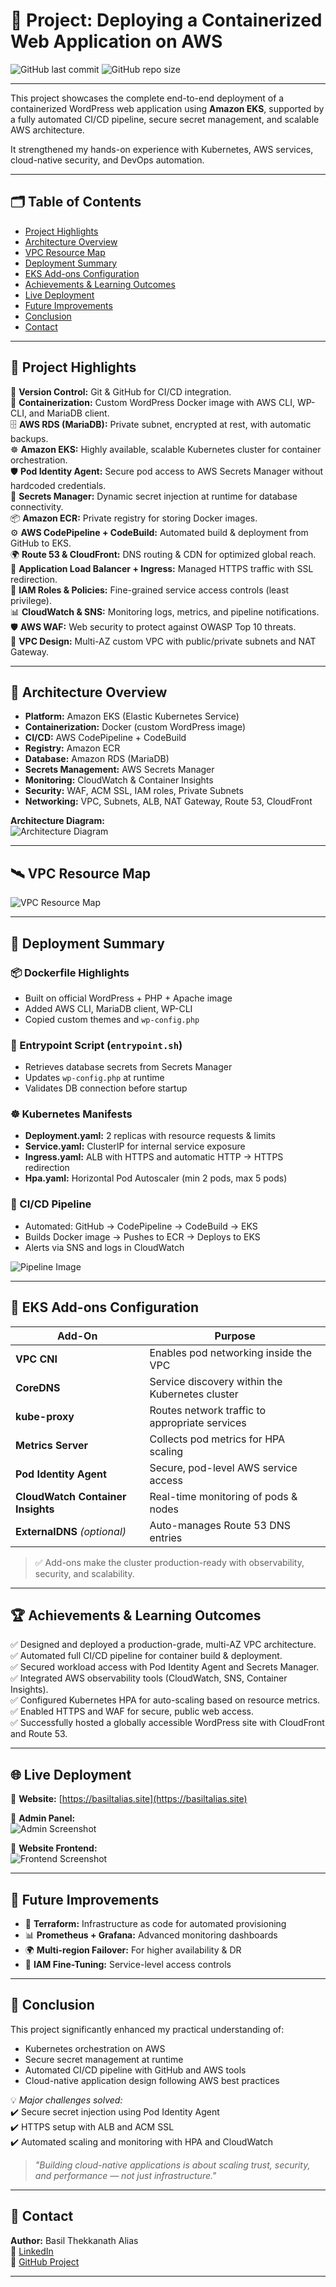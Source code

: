 # 🚀 Project: Deploying a Containerized Web Application on AWS

![GitHub last commit](https://img.shields.io/github/last-commit/BasilTAlias/EKS-Project)
![GitHub repo size](https://img.shields.io/github/repo-size/BasilTAlias/EKS-Project)

---

This project showcases the complete end-to-end deployment of a containerized WordPress web application using **Amazon EKS**, supported by a fully automated CI/CD pipeline, secure secret management, and scalable AWS architecture.

It strengthened my hands-on experience with Kubernetes, AWS services, cloud-native security, and DevOps automation.

---

## 🗂️ Table of Contents

- [Project Highlights](#project-highlights)
- [Architecture Overview](#architecture-overview)
- [VPC Resource Map](#vpc-resource-map)
- [Deployment Summary](#deployment-summary)
- [EKS Add-ons Configuration](#eks-add-ons-configuration)
- [Achievements & Learning Outcomes](#achievements--learning-outcomes)
- [Live Deployment](#live-deployment)
- [Future Improvements](#future-improvements)
- [Conclusion](#conclusion)
- [Contact](#contact)

---

## 🌟 Project Highlights

🔧 **Version Control:** Git & GitHub for CI/CD integration.  
🐳 **Containerization:** Custom WordPress Docker image with AWS CLI, WP-CLI, and MariaDB client.  
🗄️ **AWS RDS (MariaDB):** Private subnet, encrypted at rest, with automatic backups.  
☸️ **Amazon EKS:** Highly available, scalable Kubernetes cluster for container orchestration.  
🛡️ **Pod Identity Agent:** Secure pod access to AWS Secrets Manager without hardcoded credentials.  
🔐 **Secrets Manager:** Dynamic secret injection at runtime for database connectivity.  
📦 **Amazon ECR:** Private registry for storing Docker images.  
⚙️ **AWS CodePipeline + CodeBuild:** Automated build & deployment from GitHub to EKS.  
🌍 **Route 53 & CloudFront:** DNS routing & CDN for optimized global reach.  
🧩 **Application Load Balancer + Ingress:** Managed HTTPS traffic with SSL redirection.  
🔑 **IAM Roles & Policies:** Fine-grained service access controls (least privilege).  
📊 **CloudWatch & SNS:** Monitoring logs, metrics, and pipeline notifications.  
🛡️ **AWS WAF:** Web security to protect against OWASP Top 10 threats.  
🧩 **VPC Design:** Multi-AZ custom VPC with public/private subnets and NAT Gateway.

---

## 📐 Architecture Overview

- **Platform:** Amazon EKS (Elastic Kubernetes Service)
- **Containerization:** Docker (custom WordPress image)
- **CI/CD:** AWS CodePipeline + CodeBuild
- **Registry:** Amazon ECR
- **Database:** Amazon RDS (MariaDB)
- **Secrets Management:** AWS Secrets Manager
- **Monitoring:** CloudWatch & Container Insights
- **Security:** WAF, ACM SSL, IAM roles, Private Subnets
- **Networking:** VPC, Subnets, ALB, NAT Gateway, Route 53, CloudFront

**Architecture Diagram:**  
![Architecture Diagram](https://github.com/BasilTAlias/EKS-Project/blob/main/images/architecture-diagram.png)

---

## 🛰️ VPC Resource Map

![VPC Resource Map](https://github.com/BasilTAlias/EKS-Project/blob/main/images/vpc-resources-screenshot.png)

---

## 🚀 Deployment Summary

### 📦 Dockerfile Highlights

- Built on official WordPress + PHP + Apache image
- Added AWS CLI, MariaDB client, WP-CLI
- Copied custom themes and `wp-config.php`

### 🔐 Entrypoint Script (`entrypoint.sh`)

- Retrieves database secrets from Secrets Manager
- Updates `wp-config.php` at runtime
- Validates DB connection before startup

### ☸️ Kubernetes Manifests

- **Deployment.yaml:** 2 replicas with resource requests & limits
- **Service.yaml:** ClusterIP for internal service exposure
- **Ingress.yaml:** ALB with HTTPS and automatic HTTP → HTTPS redirection
- **Hpa.yaml:** Horizontal Pod Autoscaler (min 2 pods, max 5 pods)

### 🔄 CI/CD Pipeline

- Automated: GitHub → CodePipeline → CodeBuild → EKS
- Builds Docker image → Pushes to ECR → Deploys to EKS
- Alerts via SNS and logs in CloudWatch

![Pipeline Image](https://github.com/BasilTAlias/EKS-Project/blob/main/images/Codebuild.png)

---

## 🔌 EKS Add-ons Configuration

| Add-On | Purpose |
|--------|---------|
| **VPC CNI** | Enables pod networking inside the VPC |
| **CoreDNS** | Service discovery within the Kubernetes cluster |
| **kube-proxy** | Routes network traffic to appropriate services |
| **Metrics Server** | Collects pod metrics for HPA scaling |
| **Pod Identity Agent** | Secure, pod-level AWS service access |
| **CloudWatch Container Insights** | Real-time monitoring of pods & nodes |
| **ExternalDNS** *(optional)* | Auto-manages Route 53 DNS entries |

> ✅ Add-ons make the cluster production-ready with observability, security, and scalability.

---

## 🏆 Achievements & Learning Outcomes

✅ Designed and deployed a production-grade, multi-AZ VPC architecture.  
✅ Automated full CI/CD pipeline for container build & deployment.  
✅ Secured workload access with Pod Identity Agent and Secrets Manager.  
✅ Integrated AWS observability tools (CloudWatch, SNS, Container Insights).  
✅ Configured Kubernetes HPA for auto-scaling based on resource metrics.  
✅ Enabled HTTPS and WAF for secure, public web access.  
✅ Successfully hosted a globally accessible WordPress site with CloudFront and Route 53.

---

## 🌐 Live Deployment

🔗 **Website:** [https://basiltalias.site](https://basiltalias.site)

📸 **Admin Panel:**  
![Admin Screenshot](https://github.com/BasilTAlias/EKS-Project/blob/main/images/wordpress-admin.png)

📸 **Website Frontend:**  
![Frontend Screenshot](https://github.com/BasilTAlias/EKS-Project/blob/main/images/wordpress-site.png)

---

## 🌱 Future Improvements

- 🔁 **Terraform:** Infrastructure as code for automated provisioning
- 📊 **Prometheus + Grafana:** Advanced monitoring dashboards
- 🌍 **Multi-region Failover:** For higher availability & DR
- 🔐 **IAM Fine-Tuning:** Service-level access controls

---

## 🧠 Conclusion

This project significantly enhanced my practical understanding of:

- Kubernetes orchestration on AWS
- Secure secret management at runtime
- Automated CI/CD pipeline with GitHub and AWS tools
- Cloud-native application design following AWS best practices

💡 *Major challenges solved:*  
✔️ Secure secret injection using Pod Identity Agent  
✔️ HTTPS setup with ALB and ACM SSL  
✔️ Automated scaling and monitoring with HPA and CloudWatch  

> *"Building cloud-native applications is about scaling trust, security, and performance — not just infrastructure."*

---

## 📇 Contact

**Author:** Basil Thekkanath Alias  
🔗 [LinkedIn](https://www.linkedin.com/in/basil-t-alias/)  
📂 [GitHub Project](https://github.com/BasilTAlias/EKS-Project)

---

